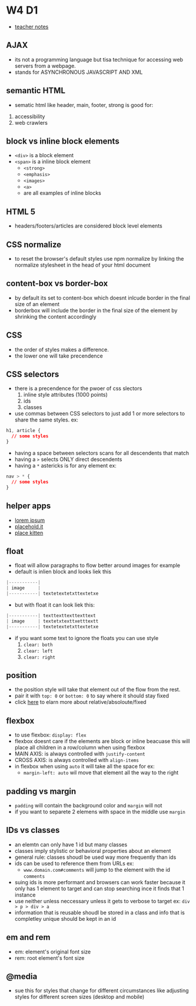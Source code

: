 # W4 D1

* [teacher notes](https://github.com/Eric-Lombardo/w4d1_2020-02-24)

## AJAX
* its not a programming language but tisa  technique for accessing web servers from a webpage.
* stands for ASYNCHRONOUS JAVASCRIPT AND XML

## semantic HTML
* sematic html like header, main, footer, strong is good for: 
1. accessibility
2. web crawlers

## block vs inline block elements
* `<div>` is a block element
* `<span>` is a inline block element
  * `<strong>`
  * `<emphasis>`
  * `<images>`
  * `<a>` 
  * are all examples of inline blocks

## HTML 5
* headers/footers/articles are considered block level elements

## CSS normalize
* to reset the browser's default styles use npm normalize by linking the normalize stylesheet in the head of your html document

## content-box vs border-box
* by default its set to content-box which doesnt inlcude border in the final size of an element
* borderbox will include the border in the final size of the element by shrinking the content accordingly

## CSS
* the order of styles makes a difference.
* the lower one will take precendence

## CSS selectors
* there is a precendence for the pwoer of css slectors
  1. inline style attributes (1000 points)
  2. ids
  3. classes
* use commas between CSS selectors to just add 1 or more selectors to share the same styles. ex:
```CSS
h1, article {
  // some styles
}
```
* having a space between selectors scans for all descendents that match
* having a `>` selects ONLY direct descendents
* having a `*` astericks is for any element ex:
```css
nav > * {
  // some styles
}
```

## helper apps
* [lorem ipsum](https://loremipsum.io/ultimate-list-of-lorem-ipsum-generators/	)
* [placehold.it](https://place-hold.it/)
* [place kitten](https://placekitten.com/)

## float
* float will allow paragraphs to flow better around images for example
* default is inlien block and looks liek this
```js
|-----------|
| image     |
|-----------| textetextetxttextetxe
```
* but with float it can look liek this:
```js
|-----------| texttexttexttexttext
| image     | textetxtexttxetttextt
|-----------| textetextetxttextetxe
```
* if you want some text to ignore the floats you can use style
  1. `clear: both`
  2. `clear: left`
  2. `clear: right`

## position
* the position style will take that element out of the flow from the rest.
* pair it with `top: 0` or `bottom: 0` to say where it should stay fixed
* click [here](https://learn.shayhowe.com/advanced-html-css/detailed-css-positioning/) to elarn more about relative/absoloute/fixed

## flexbox
* to use flexbox: `display: flex`
* flexbox doesnt care if the elements are block or inline beacuase this will place all children in a row/column when using flexbox
* MAIN AXIS: is always controlled with `justify-content`
* CROSS AXIS: is always controlled with `align-items`
* in flexbox when using `auto` it will take all the space for ex:
  * `margin-left: auto` wil move that element all the way to the right

## padding vs margin
* `padding` will contain the background color and `margin` will not
* if you want to separete 2 elemens with space in the middle use `margin`

## IDs vs classes
* an elemtn can only have 1 id but many classes
* classes imply stylistic or behavioral properties about an element
* general rule: classes shoudl be used way more frequently than ids
* ids can be used to reference them from URLs ex:
  * `www.domain.com#comments` will jump to the element with the id `comments`
* suing ids is more performant and browsers can work faster because it only has 1 element to target and can stop searching ince it finds that 1 instance
* use neither unless neccessary unless it gets to verbose to target ex: `div > p > div > a`
* information that is reusable shoudl be stored in a class and info that is completley unique should be kept in an id

## em and rem
* em: element's original font size
* rem: root element's font size

## @media
* sue this for styles that change for different circumstances like adjusting styles for different screen sizes (desktop and mobile)
